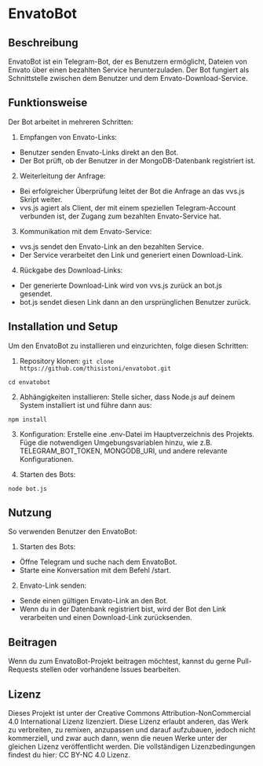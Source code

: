 # EnvatoBot

## Beschreibung

EnvatoBot ist ein Telegram-Bot, der es Benutzern ermöglicht, Dateien von Envato über einen bezahlten Service herunterzuladen. Der Bot fungiert als Schnittstelle zwischen dem Benutzer und dem Envato-Download-Service.

## Funktionsweise

Der Bot arbeitet in mehreren Schritten:

1. Empfangen von Envato-Links:
- Benutzer senden Envato-Links direkt an den Bot.
- Der Bot prüft, ob der Benutzer in der MongoDB-Datenbank registriert ist.
2. Weiterleitung der Anfrage:
- Bei erfolgreicher Überprüfung leitet der Bot die Anfrage an das vvs.js Skript weiter.
- vvs.js agiert als Client, der mit einem speziellen Telegram-Account verbunden ist, der Zugang zum bezahlten Envato-Service hat.
3. Kommunikation mit dem Envato-Service:
- vvs.js sendet den Envato-Link an den bezahlten Service.
- Der Service verarbeitet den Link und generiert einen Download-Link.
4. Rückgabe des Download-Links:
- Der generierte Download-Link wird von vvs.js zurück an bot.js gesendet.
- bot.js sendet diesen Link dann an den ursprünglichen Benutzer zurück.

## Installation und Setup

Um den EnvatoBot zu installieren und einzurichten, folge diesen Schritten:

1. Repository klonen:
`git clone https://github.com/thisistoni/envatobot.git`

`cd envatobot`

2. Abhängigkeiten installieren:
Stelle sicher, dass Node.js auf deinem System installiert ist und führe dann aus:

`npm install`

3. Konfiguration:
Erstelle eine .env-Datei im Hauptverzeichnis des Projekts.
Füge die notwendigen Umgebungsvariablen hinzu, wie z.B. TELEGRAM_BOT_TOKEN, MONGODB_URI, und andere relevante Konfigurationen.

4. Starten des Bots:

`node bot.js`

## Nutzung

So verwenden Benutzer den EnvatoBot:

1. Starten des Bots:
- Öffne Telegram und suche nach dem EnvatoBot.
- Starte eine Konversation mit dem Befehl /start.
2. Envato-Link senden:
- Sende einen gültigen Envato-Link an den Bot.
- Wenn du in der Datenbank registriert bist, wird der Bot den Link verarbeiten und einen Download-Link zurücksenden.
## Beitragen

Wenn du zum EnvatoBot-Projekt beitragen möchtest, kannst du gerne Pull-Requests stellen oder vorhandene Issues bearbeiten.

## Lizenz

Dieses Projekt ist unter der Creative Commons Attribution-NonCommercial 4.0 International Lizenz lizenziert. Diese Lizenz erlaubt anderen, das Werk zu verbreiten, zu remixen, anzupassen und darauf aufzubauen, jedoch nicht kommerziell, und zwar auch dann, wenn die neuen Werke unter der gleichen Lizenz veröffentlicht werden. Die vollständigen Lizenzbedingungen findest du hier: CC BY-NC 4.0 Lizenz.